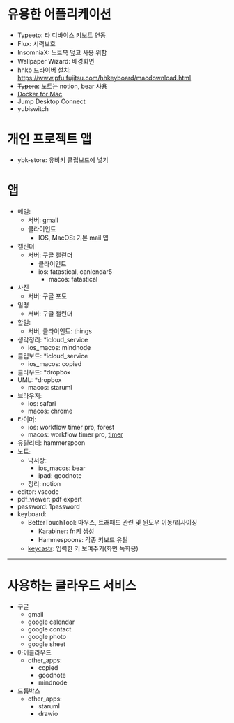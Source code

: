 # 유용한 어플리케이션
- Typeeto: 타 디바이스 키보트 연동
- Flux: 시력보호
- InsomniaX: 노트북 덮고 사용 위함
- Wallpaper Wizard: 배경화면
- hhkb 드라이버 설치: https://www.pfu.fujitsu.com/hhkeyboard/macdownload.html
- ~~Typora~~: 노트는 notion, bear 사용
- [Docker for Mac](https://docs.docker.com/docker-for-mac/install/)
- Jump Desktop Connect
- yubiswitch

# 개인 프로젝트 앱
- ybk-store: 유비키 클립보드에 넣기

# 앱

- 메일:
  - 서버: gmail
  - 클라이언트
    - IOS, MacOS: 기본 mail 앱
- 캘린더
  - 서버: 구글 캘린더
	- 클라이언트
    - ios: fatastical, canlendar5
	  - macos: fatastical
- 사진
  - 서버: 구글 포토
- 일정
  - 서버: 구글 캘린더
- 할일: 
  - 서버, 클라이언트: things
- 생각정리: *icloud_service
	- ios_macos: mindnode
- 클립보드: *icloud_service
	- ios_macos: copied
- 클라우드: *dropbox
- UML: *dropbox
	- macos: staruml
- 브라우저:
	- ios: safari
	- macos: chrome
- 타이머:
	- ios: workflow timer pro, forest
	- macos: workflow timer pro, [timer](https://github.com/michaelvillar/timer-app)
- 유틸리티: hammerspoon		
- 노트:
	- 낙서장: 
		- ios_macos: bear
		- ipad: goodnote
	- 정리: notion
- editor: vscode
- pdf_viewer: pdf expert 
- password: 1password
- keyboard:
	- BetterTouchTool: 마우스, 트래패드 관련 및 윈도우 이동/리사이징
	  - Karabiner: fn키 생성
	  - Hammespoons: 각종 키보드 유틸
	- [keycastr](https://github.com/keycastr/keycastr): 입력한 키 보여주기(화면 녹화용)
---

# 사용하는 클라우드 서비스
- 구글
  - gmail
  - google calendar
  - google contact
  - google photo
  - google sheet
- 아이클라우드
  - other_apps:
    - copied
    - goodnote
    - mindnode
- 드롭박스
  - other_apps:
    - staruml
    - drawio
